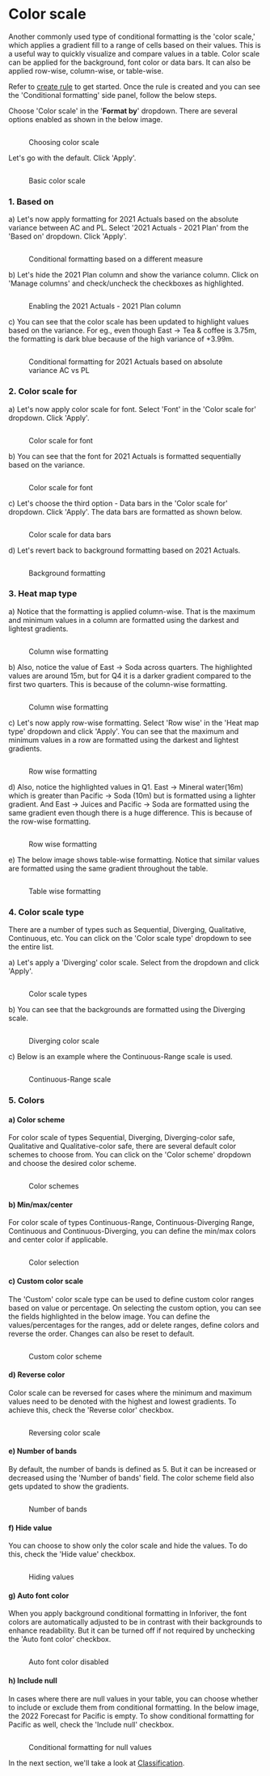# Color scale

Another commonly used type of conditional formatting is the 'color scale,' which applies a gradient fill to a range of cells based on their values. This is a useful way to quickly visualize and compare values in a table. Color scale can be applied for the background, font color or data bars. It can also be applied row-wise, column-wise, or table-wise.

Refer to [create rule](create-rule-basic-settings.md) to get started. Once the rule is created and you can see the 'Conditional formatting' side panel, follow the below steps.

Choose 'Color scale' in the '**Format by**' dropdown. There are several options enabled as shown in the below image.

<figure><img src="../../.gitbook/assets/5.3.1 Color scale.png" alt=""><figcaption><p>Choosing color scale</p></figcaption></figure>

Let's go with the default. Click 'Apply'.

<figure><img src="../../.gitbook/assets/5.3.3 Color scale.png" alt=""><figcaption><p>Basic color scale</p></figcaption></figure>

### 1. Based on

a) Let's now apply formatting for 2021 Actuals based on the absolute variance between AC and PL. Select '2021 Actuals - 2021 Plan' from the 'Based on' dropdown. Click 'Apply'.&#x20;

<figure><img src="../../.gitbook/assets/5.3.4 Color scale.png" alt=""><figcaption><p>Conditional formatting based on a different measure</p></figcaption></figure>

b) Let's hide the 2021 Plan column and show the variance column. Click on 'Manage columns' and check/uncheck the checkboxes as highlighted.

<figure><img src="../../.gitbook/assets/5.3.5 Color scale.png" alt=""><figcaption><p>Enabling the 2021 Actuals - 2021 Plan column</p></figcaption></figure>

c) You can see that the color scale has been updated to highlight values based on the variance. For eg., even though East -> Tea & coffee is 3.75m, the formatting is dark blue because of the high variance of +3.99m.

<figure><img src="../../.gitbook/assets/5.3.6 Color scale.png" alt=""><figcaption><p>Conditional formatting for 2021 Actuals based on absolute variance AC vs PL</p></figcaption></figure>

### 2. Color scale for

a) Let's now apply color scale for font. Select 'Font' in the 'Color scale for' dropdown. Click 'Apply'.

<figure><img src="../../.gitbook/assets/5.3.19 Color scale.png" alt=""><figcaption><p>Color scale for font</p></figcaption></figure>

b) You can see that the font for 2021 Actuals is formatted sequentially based on the variance.

<figure><img src="../../.gitbook/assets/5.3.8 Color scale.png" alt=""><figcaption><p>Color scale for font</p></figcaption></figure>

c) Let's choose the third option - Data bars in the 'Color scale for' dropdown. Click 'Apply'. The data bars are formatted as shown below.

<figure><img src="../../.gitbook/assets/5.3.9 Color scale.png" alt=""><figcaption><p>Color scale for data bars</p></figcaption></figure>

d) Let's revert back to background formatting based on 2021 Actuals.&#x20;

<figure><img src="../../.gitbook/assets/5.3.10 Color scale.png" alt=""><figcaption><p>Background formatting</p></figcaption></figure>

### 3. Heat map type

a) Notice that the formatting is applied column-wise. That is the maximum and minimum values in a column are formatted using the darkest and lightest gradients.&#x20;

<figure><img src="../../.gitbook/assets/5.3.14 Color scale.png" alt=""><figcaption><p>Column wise formatting</p></figcaption></figure>

b) Also, notice the value of East -> Soda across quarters. The highlighted values are around 15m, but for Q4 it is a darker gradient compared to the first two quarters. This is because of the column-wise formatting.

<figure><img src="../../.gitbook/assets/5.3.15 Color scale.png" alt=""><figcaption><p>Column wise formatting</p></figcaption></figure>

c) Let's now apply row-wise formatting. Select 'Row wise' in the 'Heat map type' dropdown and click 'Apply'. You can see that the maximum and minimum values in a row are formatted using the darkest and lightest gradients.

<figure><img src="../../.gitbook/assets/5.3.12 Color scale.png" alt=""><figcaption><p>Row wise formatting</p></figcaption></figure>

d) Also, notice the highlighted values in Q1. East -> Mineral water(16m) which is greater than Pacific -> Soda (10m) but is formatted using a lighter gradient. And East -> Juices and Pacific -> Soda are formatted using the same gradient even though there is a huge difference. This is because of the row-wise formatting.

<figure><img src="../../.gitbook/assets/5.3.13 Color scale.png" alt=""><figcaption><p>Row wise formatting</p></figcaption></figure>

e) The below image shows table-wise formatting. Notice that similar values are formatted using the same gradient throughout the table.

<figure><img src="../../.gitbook/assets/5.3.16 Color scale.png" alt=""><figcaption><p>Table wise formatting</p></figcaption></figure>

### 4. Color scale type

There are a number of types such as Sequential, Diverging, Qualitative, Continuous, etc. You can click on the 'Color scale type' dropdown to see the entire list.

a) Let's apply a 'Diverging' color scale. Select from the dropdown and click 'Apply'.

<figure><img src="../../.gitbook/assets/5.3.18 Color scale.png" alt=""><figcaption><p>Color scale types</p></figcaption></figure>

b) You can see that the backgrounds are formatted using the Diverging scale.

<figure><img src="../../.gitbook/assets/5.3.20 Color scale.png" alt=""><figcaption><p>Diverging color scale</p></figcaption></figure>

c) Below is an example where the Continuous-Range scale is used.

<figure><img src="../../.gitbook/assets/5.3.22 Color scale.png" alt=""><figcaption><p>Continuous-Range scale</p></figcaption></figure>

### &#x20;5. Colors

#### a) Color scheme

For color scale of types Sequential, Diverging, Diverging-color safe, Qualitative and Qualitative-color safe, there are several default color schemes to choose from. You can click on the 'Color scheme' dropdown and choose the desired color scheme.

<figure><img src="../../.gitbook/assets/5.3.23 Color scale.png" alt=""><figcaption><p>Color schemes</p></figcaption></figure>

#### b) Min/max/center

For color scale of types Continuous-Range, Continuous-Diverging Range, Continuous and Continuous-Diverging, you can define the min/max colors and center color if applicable.

<figure><img src="../../.gitbook/assets/5.3.24 Color scale.png" alt=""><figcaption><p>Color selection</p></figcaption></figure>

#### c) Custom color scale

The 'Custom' color scale type can be used to define custom color ranges based on value or percentage. On selecting the custom option, you can see the fields highlighted in the below image. You can define the values/percentages for the ranges, add or delete ranges, define colors and reverse the order. Changes can also be reset to default.

<figure><img src="../../.gitbook/assets/5.3.31 Color scale.png" alt=""><figcaption><p>Custom color scheme</p></figcaption></figure>

#### d) Reverse color

Color scale can be reversed for cases where the minimum and maximum values need to be denoted with the highest and lowest gradients. To achieve this, check the 'Reverse color' checkbox.

<figure><img src="../../.gitbook/assets/5.3.26 Color scale.png" alt=""><figcaption><p>Reversing color scale</p></figcaption></figure>

#### e) Number of bands

By default, the number of bands is defined as 5. But it can be increased or decreased using the 'Number of bands' field. The color scheme field also gets updated to show the gradients.

<figure><img src="../../.gitbook/assets/5.3.27 Color scale.png" alt=""><figcaption><p>Number of bands</p></figcaption></figure>

#### f) **Hide value**

You can choose to show only the color scale and hide the values. To do this, check the 'Hide value' checkbox.

<figure><img src="../../.gitbook/assets/5.3.28 Color scale.png" alt=""><figcaption><p>Hiding values</p></figcaption></figure>

#### g) **Auto font color**

When you apply background conditional formatting in Inforiver, the font colors are automatically adjusted to be in contrast with their backgrounds to enhance readability. But it can be turned off if not required by unchecking the 'Auto font color' checkbox.&#x20;

<figure><img src="../../.gitbook/assets/5.3.29 Color scale.png" alt=""><figcaption><p>Auto font color disabled</p></figcaption></figure>

#### h) **Include null**

In cases where there are null values in your table, you can choose whether to include or exclude them from conditional formatting. In the below image, the 2022 Forecast for Pacific is empty. To show conditional formatting for Pacific as well, check the 'Include null' checkbox.

<figure><img src="../../.gitbook/assets/5.3.30 Color scale.png" alt=""><figcaption><p>Conditional formatting for null values</p></figcaption></figure>

In the next section, we'll take a look at [Classification](classification.md).
